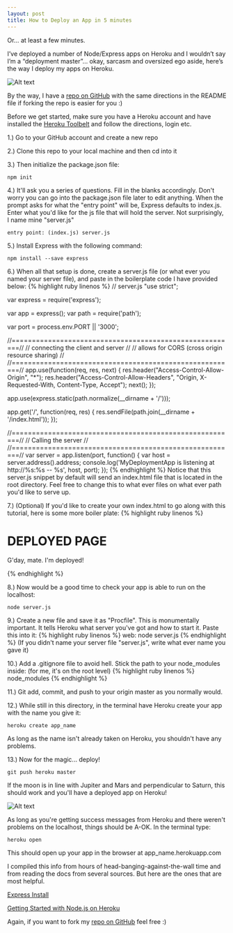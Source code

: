 ```yaml
---
layout: post
title: How to Deploy an App in 5 minutes
---
```


Or… at least a few minutes.

I’ve deployed a number of Node/Express apps on Heroku and I wouldn’t say I’m a “deployment master”… okay, sarcasm and oversized ego aside, here’s the way I deploy my apps on Heroku.

![Alt text](http://4.bp.blogspot.com/-jvcXGFDkMKw/U9thoH8I-wI/AAAAAAAADeU/iadUMCAHedQ/s1600/2b59a8ba44be0879ae832b60fe9284d0fa.png)

By the way, I have a [repo on GitHub](https://github.com/veeweeherman/testdeploy) with the same directions in the README file if forking the repo is easier for you :)

Before we get started, make sure you have a Heroku account and have installed the [Heroku Toolbelt](https://toolbelt.Heroku.com/) and follow the directions, login etc.

1.) Go to your GitHub account and create a new repo

2.) Clone this repo to your local machine and then cd into it

3.) Then initialize the package.json file:

```
npm init
```

4.) It'll ask you a series of questions. Fill in the blanks accordingly. Don't worry you can go into the package.json file later to edit anything. When the prompt asks for what the "entry point" will be, Express defaults to index.js. Enter what you'd like for the js file that will hold the server. Not surprisingly, I name mine "server.js"

```
entry point: (index.js) server.js
```

5.) Install Express with the following command:

```
npm install --save express
```

6.) When all that setup is done, create a server.js file (or what ever you named your server file), and paste in the boilerplate code I have provided below:
{% highlight ruby linenos %}
// server.js
"use strict";

var express = require('express');

var app = express();
var path = require('path');


var port = process.env.PORT || '3000';

//========================================================//
//   connecting the client and server                     //
//   allows for CORS (cross origin resource sharing)      //
//========================================================//
app.use(function(req, res, next) {
  res.header("Access-Control-Allow-Origin", "*");
  res.header("Access-Control-Allow-Headers", "Origin, X-Requested-With, Content-Type, Accept");
  next();
});

app.use(express.static(path.normalize(__dirname + '/')));

app.get('/', function(req, res) {
    res.sendFile(path.join(__dirname + '/index.html'));
});

//========================================================//
//   Calling the server                                   //
//========================================================//
var server = app.listen(port, function() {
  var host = server.address().address;
  console.log('MyDeploymentApp is listening at http://%s:%s -- %s', host, port);
});
{% endhighlight %}
Notice that this server.js snippet by default will send an index.html file that is located in the root directory. Feel free to change this to what ever files on what ever path you'd like to serve up.

7.) (Optional) If you'd like to create your own index.html to go along with this tutorial, here is some more boiler plate:
{% highlight ruby linenos %}
<!DOCTYPE html >
<html>
  <head>
    <title>My Deployed App</title>
  </head>
  <body>
    <h1>DEPLOYED PAGE</h1>
      <p>G'day, mate. I'm deployed!</p>
  </body>
</html>
{% endhighlight %}

8.) Now would be a good time to check your app is able to run on the localhost:

```
node server.js
```



9.) Create a new file and save it as "Procfile". This is monumentally important. It tells Heroku what server you've got and how to start it. Paste this into it:
{% highlight ruby linenos %}
web: node server.js
{% endhighlight %}
(If you didn't name your server file "server.js", write what ever name you gave it)

10.) Add a .gitignore file to avoid hell. Stick the path to your node_modules inside: (for me, it's on the root level)
{% highlight ruby linenos %}
node_modules
{% endhighlight %}

11.) Git add, commit, and push to your origin master as you normally would.

12.) While still in this directory, in the terminal have Heroku create your app with the name you give it:

```
heroku create app_name
```
As long as the name isn't already taken on Heroku, you shouldn't have any problems.

13.) Now for the magic... deploy!

```
git push heroku master
```

If the moon is in line with Jupiter and Mars and perpendicular to Saturn, this should work and you'll have a deployed app on Heroku!

![Alt text](http://www.gifmambo.com/media/22589_explosion-cat-amazing-omg-reactions.gif)

As long as you're getting success messages from Heroku and there weren't problems on the localhost, things should be A-OK. In the terminal type:

```
heroku open
```
This should open up your app in the browser at app_name.herokuapp.com

I compiled this info from hours of head-banging-against-the-wall time and from reading the docs from several sources. But here are the ones that are most helpful.

[Express Install](http://expressjs.com/starter/installing.html)

[Getting Started with Node.js on Heroku](https://devcenter.heroku.com/articles/getting-started-with-nodejs#deploy-the-app)

Again, if you want to fork my [repo on GitHub](https://github.com/veeweeherman/testdeploy)  feel free :)

